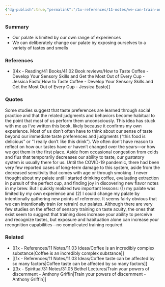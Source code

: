 ```yaml
---
{"dg-publish":true,"permalink":"/1x-references/11-notes/we-can-train-our-taste-and-smell-palate-to-be-wider/","dgShowBacklinks":false}
---
```



### Summary
- Our palate is limited by our own range of experiences
- We can deliberately change our palate by exposing ourselves to a variety of tastes and smells

### References
- [[4x - Reading/41 Books/41.02 Book reviews/How to Taste Coffee - Develop Your Sensory Skills and Get the Most Out of Every Cup - Jessica Easto\|How to Taste Coffee - Develop Your Sensory Skills and Get the Most Out of Every Cup - Jessica Easto]]

### Quotes
Some studies suggest that taste preferences are learned through social practice and that the related judgments and behaviors become habitual to the point that most of us perform them unconsciously. This idea has stuck with me as I’ve written this book, likely because it confirms my own experience. Most of us don’t often have to think about our sense of taste beyond
our immediate taste preferences and judgments (“this food is delicious” or “I really don’t like this drink”). We often don’t have reason to reflect on how our tastes have or haven’t changed over the years—or how we got them in the first place. Aside from occasional congestion from colds and flus that temporarily decreases our ability to taste, our gustatory system is usually there for us. Until the COVID-19 pandemic, there had been very few reported cases of long-term damage to this system, aside from the decreased sensitivity that comes with age or through smoking. I never thought about my palate until I started drinking coffee,
evaluating extraction in pursuit of the perfect cup, and finding joy in discovering new flavor notes in my brew. But I quickly realized two important lessons: (1) my palate was limited by my own experience and (2) I could change my palate by intentionally gathering new points of reference. It seems fairly obvious that we can intentionally train (or retrain) our
palates. Although there are very few studies on the effect of sensory training on taste acuity, the ones that exist seem to suggest that training does increase your ability to perceive and recognize tastes, but exposure and habituation alone can increase your recognition capabilities—no complicated training required.


### Related
- [[1x - References/11 Notes/11.03 Ideas/Coffee is an incredibly complex substance\|Coffee is an incredibly complex substance]]
- [[1x - References/11 Notes/11.03 Ideas/Coffee taste can be affected by so many factors\|Coffee taste can be affected by so many factors]]
- [[3x - Spiritual/31 Notes/31.05 Bethel Lectures/Train your powers of discernment - Anthony Griffin\|Train your powers of discernment - Anthony Griffin]]